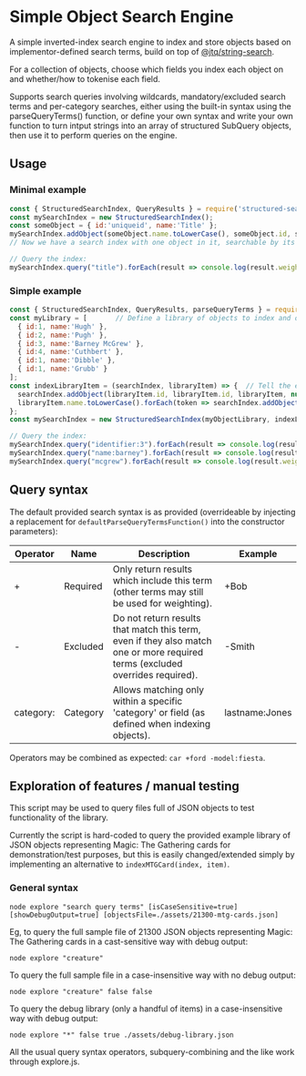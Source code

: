 # Simple Object Search Engine

A simple inverted-index search engine to index and store objects based on implementor-defined search terms, build on top of [@jtq/string-search](https://github.com/jtq/string-search).

For a collection of objects, choose which fields you index each object on and whether/how to tokenise each field.

Supports search queries involving wildcards, mandatory/excluded search terms and per-category searches, either using the built-in syntax using the parseQueryTerms() function, or define your own syntax and write your own function to turn intput strings into an array of structured SubQuery objects, then use it to perform queries on the engine.

## Usage

### Minimal example
```javascript
const { StructuredSearchIndex, QueryResults } = require('structured-search');
const mySearchIndex = new StructuredSearchIndex();
const someObject = { id:'uniqueid', name:'Title' };
mySearchIndex.addObject(someObject.name.toLowerCase(), someObject.id, someObject);
// Now we have a search index with one object in it, searchable by its name field, and uniquely identified by its id field (used for de-duplication, etc)

// Query the index:
mySearchIndex.query("title").forEach(result => console.log(result.weight, result.document));
```

### Simple example
```javascript
const { StructuredSearchIndex, QueryResults, parseQueryTerms } = require('structured-search');
const myLibrary = [       // Define a library of objects to index and object and store 
  { id:1, name:'Hugh' },
  { id:2, name:'Pugh' },
  { id:3, name:'Barney McGrew' },
  { id:4, name:'Cuthbert' },
  { id:1, name:'Dibble' },
  { id:1, name:'Grubb' }
];
const indexLibraryItem = (searchIndex, libraryItem) => {  // Tell the earch engine how to index an object
  searchIndex.addObject(libraryItem.id, libraryItem.id, libraryItem, null, 'identifier');
  libraryItem.name.toLowerCase().forEach(token => searchIndex.addObject(token, libraryItem.id, libraryItem, null, 'name'));
};
const mySearchIndex = new StructuredSearchIndex(myObjectLibrary, indexLibraryItem); // Construct a new index from the object library and indexing function

// Query the index:
mySearchIndex.query("identifier:3").forEach(result => console.log(result.weight, result.document)); // or
mySearchIndex.query("name:barney").forEach(result => console.log(result.weight, result.document));  // or
mySearchIndex.query("mcgrew").forEach(result => console.log(result.weight, result.document));
```

## Query syntax

The default provided search syntax is as provided (overrideable by injecting a replacement for `defaultParseQueryTermsFunction()` into the constructor parameters):

| Operator  | Name | Description | Example |
| --------- | ---- | ----------- | ------- |
| +         | Required | Only return results which include this term (other terms may still be used for weighting). | +Bob |
| -         | Excluded | Do not return results that match this term, even if they also match one or more required terms (excluded overrides required). | -Smith |
| category: | Category | Allows matching only within a specific 'category' or field (as defined when indexing objects). | lastname:Jones |

Operators may be combined as expected: `car +ford -model:fiesta`.


## Exploration of features / manual testing

This script may be used to query files full of JSON objects to test functionality of the library.

Currently the script is hard-coded to query the provided example library of JSON objects representing Magic: The Gathering cards for demonstration/test purposes, but this is easily changed/extended simply by implementing an alternative to `indexMTGCard(index, item)`.

### General syntax

`node explore "search query terms" [isCaseSensitive=true] [showDebugOutput=true] [objectsFile=./assets/21300-mtg-cards.json]`

Eg, to query the full sample file of 21300 JSON objects representing Magic: The Gathering cards in a cast-sensitive way with debug output:

`node explore "creature"`

To query the full sample file in a case-insensitive way with no debug output:

`node explore "creature" false false`

To query the debug library (only a handful of items) in a case-insensitive way with debug output:

`node explore "*" false true ./assets/debug-library.json`

All the usual query syntax operators, subquery-combining and the like work through explore.js.
